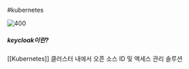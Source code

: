 #kubernetes 

![400](https://i.imgur.com/6DaIdoG.png)

##### keycloak이란? 
[[Kubernetes]] 클러스터 내에서 오픈 소스 ID 및 액세스 관리 솔루션